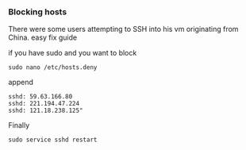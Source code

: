 ### Blocking hosts

There were some users attempting to SSH into his vm originating from China.
easy fix guide

if you have sudo and you want to block
```
sudo nano /etc/hosts.deny
```
append
```
sshd: 59.63.166.80
sshd: 221.194.47.224
sshd: 121.18.238.125"
```
Finally
```
sudo service sshd restart
```